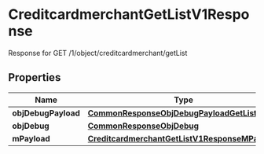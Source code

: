 

# CreditcardmerchantGetListV1Response

Response for GET /1/object/creditcardmerchant/getList

## Properties

| Name | Type | Description | Notes |
|------------ | ------------- | ------------- | -------------|
|**objDebugPayload** | [**CommonResponseObjDebugPayloadGetList**](CommonResponseObjDebugPayloadGetList.md) |  |  |
|**objDebug** | [**CommonResponseObjDebug**](CommonResponseObjDebug.md) |  |  [optional] |
|**mPayload** | [**CreditcardmerchantGetListV1ResponseMPayload**](CreditcardmerchantGetListV1ResponseMPayload.md) |  |  |



